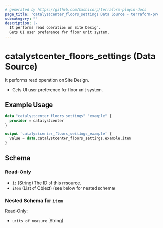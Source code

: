 ```yaml
---
# generated by https://github.com/hashicorp/terraform-plugin-docs
page_title: "catalystcenter_floors_settings Data Source - terraform-provider-catalystcenter"
subcategory: ""
description: |-
  It performs read operation on Site Design.
  Gets UI user preference for floor unit system.
---
```


# catalystcenter_floors_settings (Data Source)

It performs read operation on Site Design.

- Gets UI user preference for floor unit system.

## Example Usage

```terraform
data "catalystcenter_floors_settings" "example" {
  provider = catalystcenter
}

output "catalystcenter_floors_settings_example" {
  value = data.catalystcenter_floors_settings.example.item
}
```

<!-- schema generated by tfplugindocs -->
## Schema

### Read-Only

- `id` (String) The ID of this resource.
- `item` (List of Object) (see [below for nested schema](#nestedatt--item))

<a id="nestedatt--item"></a>
### Nested Schema for `item`

Read-Only:

- `units_of_measure` (String)
